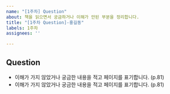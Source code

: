 ```yaml
---
name: "[1주차] Question"
about: 책을 읽으면서 궁금하거나 이해가 안된 부분을 정리합니다.
title: "[1주차 Question]-홍길동"
labels: 1주차
assignees: ''

---
```


## Question
- 이해가 가지 않았거나 궁금한 내용을 적고 페이지를 표기합니다. (p.81)
- 이해가 가지 않았거나 궁금한 내용을 적고 페이지를 표기합니다. (p.81)
